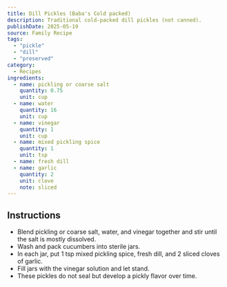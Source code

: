 ```yaml
---
title: Dill Pickles (Baba's Cold packed)
description: Traditional cold-packed dill pickles (not canned).
publishDate: 2025-05-19
source: Family Recipe
tags:
  - "pickle"
  - "dill"
  - "preserved"
category:
  - Recipes
ingredients:
  - name: pickling or coarse salt
    quantity: 0.75
    unit: cup
  - name: water
    quantity: 16
    unit: cup
  - name: vinegar
    quantity: 1
    unit: cup
  - name: mixed pickling spice
    quantity: 1
    unit: tsp
  - name: fresh dill
  - name: garlic
    quantity: 2
    unit: clove
    note: sliced
---
```


## Instructions

- Blend pickling or coarse salt, water, and vinegar together and stir until the salt is mostly dissolved.
- Wash and pack cucumbers into sterile jars.
- In each jar, put 1 tsp mixed pickling spice, fresh dill, and 2 sliced cloves of garlic.
- Fill jars with the vinegar solution and let stand.
- These pickles do not seal but develop a pickly flavor over time.
